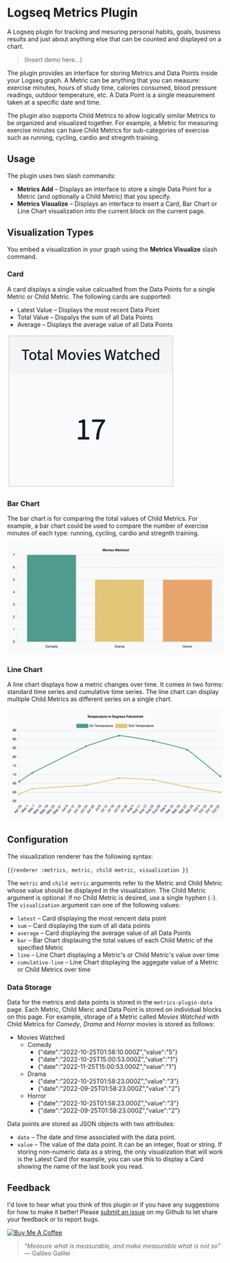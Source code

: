 # Logseq Metrics Plugin
A Logseq plugin for tracking and mesuring personal habits, goals, business results and just about anything else that can be counted and displayed on a chart.  

> (Insert demo here...)

The plugin provides an interface for storing Metrics and Data Points inside your Logseq graph.  A Metric can be anything that you can measure: exercise minutes, hours of study time, calories consumed, blood pressure readings, outdoor temperature, etc.  A Data Point is a single measurement taken at a specific date and time.  

The plugin also supports Child Metrics to allow logically similar Metrics to be organized and visualized together.  For example, a Metric for measuring exercise minutes can have Child Metrics for sub-categories of exercise such as running, cycling, cardio and stregnth training.  

## Usage 

The plugin uses two slash commands: 
- **Metrics Add** – Displays an interface to store a single Data Point for a Metric (and optionally a Child Metric) that you specify.  
- **Metrics Visualize** – Displays an interface to insert a Card, Bar Chart or Line Chart visualization into the current block on the current page.  

## Visualization Types

You embed a visualization in your graph using the **Metrics Visualize** slash command.  

### Card
A card displays a single value calcualted from the Data Points for a single Metric or Child Metric.  The following cards are supported:
- Latest Value – Displays the most recent Data Point
- Total Value – Dispalys the sum of all Data Points 
- Average – Displays the average value of all Data Points

![Card](./images/card.png)

### Bar Chart 
The bar chart is for comparing the total values of Child Metrics.  For example, a bar chart could be used to compare the number of exercise minutes of each type: running, cycling, cardio and stregnth training.  

![Bar Chart](./images/bar-chart.png)

### Line Chart
A line chart displays how a metric changes over time.  It comes in two forms: standard time series and cumulative time series.  The line chart can display multiple Child Metrics as different series on a single chart.  

![Line Chart](./images/line-chart.png)

## Configuration 

The visualization renderer has the following syntax:

`{{renderer :metrics, metric, child metric, visualization }}`

The `metric` and `child metric` arguments refer to the Metric and Child Metric whose value should be displayed in the visualization.  The Child Metric argument is optional: if no Child Metric is desired, use a single hyphen (`-`).  The `visualization` argument can one of the following values:
- `latest` – Card displaying the most rencent data point
- `sum` – Card displaying the sum of all data points
- `average` – Card displaying the average value of all Data Points 
- `bar` – Bar Chart displauing the total values of each Child Metric of the specified Metric
- `line` – Line Chart displaying a Metric's or Child Metric's value over time
- `cumulative-line` – Line Chart displaying the aggegate value of a Metric or Child Metrics over time 

### Data Storage
Data for the metrics and data points is stored in the `metrics-plugin-data` page.  Each Metric, Child Meric and Data Point is stored on individual blocks on this page.  For example, storage of a Metric called *Movies Watched* with Child Metrics for *Comedy*, *Drama* and *Horror* movies is stored as follows: 

- Movies Watched  
	- Comedy  
		- {"date":"2022-10-25T01:58:10.000Z","value":"5"}  
		- {"date":"2022-10-25T15:00:53.000Z","value":"1"}  
		- {"date":"2022-11-25T15:00:53.000Z","value":"1"}  
	- Drama  
		- {"date":"2022-10-25T01:58:23.000Z","value":"3"}  
		- {"date":"2022-09-25T01:58:23.000Z","value":"2"}  
	- Horror  
		- {"date":"2022-10-25T01:58:23.000Z","value":"3"}  
		- {"date":"2022-09-25T01:58:23.000Z","value":"2"}  

Data points are stored as JSON objects with two attributes:
- `date` – The date and time associated with the data point.  
- `value` – The value of the data point.  It can be an integer, float or string.  If storing non-numeric data as a string, the only visualization that will work is the Latest Card (for example, you can use this to display a Card showing the name of the last book you read. 

## Feedback 
I'd love to hear what you think of this plugin or if you have any suggestions for how to make it better!  Please [submit an issue](https://github.com/dangermccann/logseq-metrics/issues/new) on my Github to let share your feedback or to report bugs. 


<a href="https://www.buymeacoffee.com/dangermccaC" target="_blank"><img src="https://cdn.buymeacoffee.com/buttons/v2/default-yellow.png" alt="Buy Me A Coffee" style="height: 60px !important;width: 217px !important;" ></a> 


> *“Measure what is measurable, and make measurable what is not so”* — Galileo Galilei 
